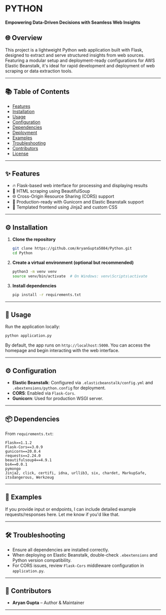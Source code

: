 # PYTHON  
**Empowering Data-Driven Decisions with Seamless Web Insights**

## 🌐 Overview
This project is a lightweight Python web application built with Flask, designed to extract and serve structured insights from web sources. Featuring a modular setup and deployment-ready configurations for AWS Elastic Beanstalk, it's ideal for rapid development and deployment of web scraping or data extraction tools.

---

## 📚 Table of Contents
- [Features](#features)
- [Installation](#installation)
- [Usage](#usage)
- [Configuration](#configuration)
- [Dependencies](#dependencies)
- [Deployment](#deployment)
- [Examples](#examples)
- [Troubleshooting](#troubleshooting)
- [Contributors](#contributors)
- [License](#license)

---

## ✨ Features
- 🔥 Flask-based web interface for processing and displaying results
- 📄 HTML scraping using BeautifulSoup
- 🌐 Cross-Origin Resource Sharing (CORS) support
- 🚀 Production-ready with Gunicorn and Elastic Beanstalk support
- 📁 Templated frontend using Jinja2 and custom CSS

---

## ⚙️ Installation

1. **Clone the repository**
   ```bash
   git clone https://github.com/AryanGupta5084/Python.git
   cd Python
   ```

2. **Create a virtual environment (optional but recommended)**
   ```bash
   python3 -m venv venv
   source venv/bin/activate  # On Windows: venv\Scripts\activate
   ```

3. **Install dependencies**
   ```bash
   pip install -r requirements.txt
   ```

---

## 🚀 Usage

Run the application locally:

```bash
python application.py
```

By default, the app runs on `http://localhost:5000`. You can access the homepage and begin interacting with the web interface.

---

## ⚙️ Configuration

- **Elastic Beanstalk**: Configured via `.elasticbeanstalk/config.yml` and `.ebextensions/python.config` for deployment.
- **CORS**: Enabled via `Flask-Cors`.
- **Gunicorn**: Used for production WSGI server.

---

## 📦 Dependencies

From `requirements.txt`:
```
Flask==1.1.2
Flask-Cors==3.0.9
gunicorn==20.0.4
requests==2.24.0
beautifulsoup4==4.9.1
bs4==0.0.1
pymongo
Jinja2, click, certifi, idna, urllib3, six, chardet, MarkupSafe, itsdangerous, Werkzeug
```

---

## 🧪 Examples

If you provide input or endpoints, I can include detailed example requests/responses here. Let me know if you'd like that.

---

## 🛠 Troubleshooting

- Ensure all dependencies are installed correctly.
- When deploying on Elastic Beanstalk, double-check `.ebextensions` and Python version compatibility.
- For CORS issues, review `Flask-Cors` middleware configuration in `application.py`.

---

## 👥 Contributors

- **Aryan Gupta** – Author & Maintainer

---
